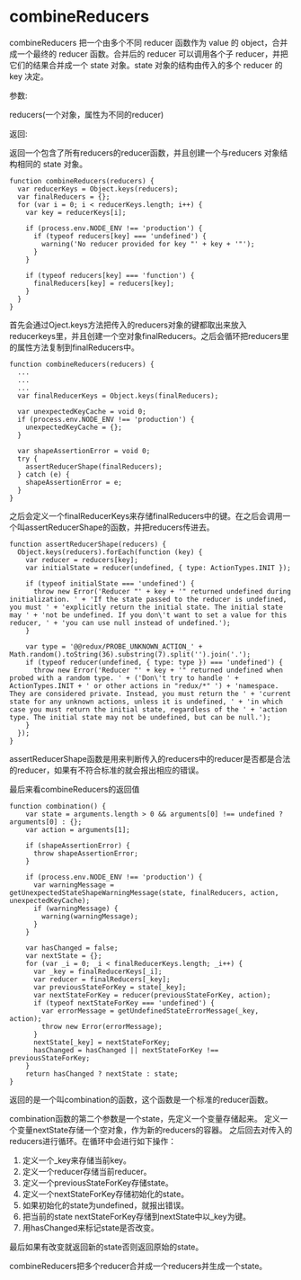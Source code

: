 # combineReducers
combineReducers 把一个由多个不同 reducer 函数作为 value 的 object，合并成一个最终的 reducer 函数。合并后的 reducer 可以调用各个子 reducer，并把它们的结果合并成一个 state 对象。state 对象的结构由传入的多个 reducer 的 key 决定。

参数:

reducers(一个对象，属性为不同的reducer)

返回:

返回一个包含了所有reducers的reducer函数，并且创建一个与reducers 对象结构相同的 state 对象。

```apple js
function combineReducers(reducers) {
  var reducerKeys = Object.keys(reducers);
  var finalReducers = {};
  for (var i = 0; i < reducerKeys.length; i++) {
    var key = reducerKeys[i];

    if (process.env.NODE_ENV !== 'production') {
      if (typeof reducers[key] === 'undefined') {
        warning('No reducer provided for key "' + key + '"');
      }
    }

    if (typeof reducers[key] === 'function') {
      finalReducers[key] = reducers[key];
    }
  }
}
```

首先会通过Oject.keys方法把传入的reducers对象的键都取出来放入reducerkeys里，并且创建一个空对象finalReducers。之后会循环把reducers里的属性方法复制到finalReducers中。

```apple js
function combineReducers(reducers) {
  ...
  ...
  ...
  var finalReducerKeys = Object.keys(finalReducers);

  var unexpectedKeyCache = void 0;
  if (process.env.NODE_ENV !== 'production') {
    unexpectedKeyCache = {};
  }

  var shapeAssertionError = void 0;
  try {
    assertReducerShape(finalReducers);
  } catch (e) {
    shapeAssertionError = e;
  }
}
```
之后会定义一个finalReducerKeys来存储finalReducers中的键。在之后会调用一个叫assertReducerShape的函数，并把reducers传进去。

```apple js
function assertReducerShape(reducers) {
  Object.keys(reducers).forEach(function (key) {
    var reducer = reducers[key];
    var initialState = reducer(undefined, { type: ActionTypes.INIT });

    if (typeof initialState === 'undefined') {
      throw new Error('Reducer "' + key + '" returned undefined during initialization. ' + 'If the state passed to the reducer is undefined, you must ' + 'explicitly return the initial state. The initial state may ' + 'not be undefined. If you don\'t want to set a value for this reducer, ' + 'you can use null instead of undefined.');
    }

    var type = '@@redux/PROBE_UNKNOWN_ACTION_' + Math.random().toString(36).substring(7).split('').join('.');
    if (typeof reducer(undefined, { type: type }) === 'undefined') {
      throw new Error('Reducer "' + key + '" returned undefined when probed with a random type. ' + ('Don\'t try to handle ' + ActionTypes.INIT + ' or other actions in "redux/*" ') + 'namespace. They are considered private. Instead, you must return the ' + 'current state for any unknown actions, unless it is undefined, ' + 'in which case you must return the initial state, regardless of the ' + 'action type. The initial state may not be undefined, but can be null.');
    }
  });
}
```
assertReducerShape函数是用来判断传入的reducers中的reducer是否都是合法的reducer，如果有不符合标准的就会报出相应的错误。

最后来看combineReducers的返回值
```apple js
function combination() {
    var state = arguments.length > 0 && arguments[0] !== undefined ? arguments[0] : {};
    var action = arguments[1];

    if (shapeAssertionError) {
      throw shapeAssertionError;
    }

    if (process.env.NODE_ENV !== 'production') {
      var warningMessage = getUnexpectedStateShapeWarningMessage(state, finalReducers, action, unexpectedKeyCache);
      if (warningMessage) {
        warning(warningMessage);
      }
    }

    var hasChanged = false;
    var nextState = {};
    for (var _i = 0; _i < finalReducerKeys.length; _i++) {
      var _key = finalReducerKeys[_i];
      var reducer = finalReducers[_key];
      var previousStateForKey = state[_key];
      var nextStateForKey = reducer(previousStateForKey, action);
      if (typeof nextStateForKey === 'undefined') {
        var errorMessage = getUndefinedStateErrorMessage(_key, action);
        throw new Error(errorMessage);
      }
      nextState[_key] = nextStateForKey;
      hasChanged = hasChanged || nextStateForKey !== previousStateForKey;
    }
    return hasChanged ? nextState : state;
}
```
返回的是一个叫combination的函数，这个函数是一个标准的reducer函数。

combination函数的第二个参数是一个state，先定义一个变量存储起来。
定义一个变量nextState存储一个空对象，作为新的reducers的容器。
之后回去对传入的reducers进行循环。在循环中会进行如下操作：
1. 定义一个_key来存储当前key。
2. 定义一个reducer存储当前reducer。
3. 定义一个previousStateForKey存储state。
4. 定义一个nextStateForKey存储初始化的state。
5. 如果初始化的state为undefined，就报出错误。
6. 把当前的state nextStateForKey存储到nextState中以_key为键。
7. 用hasChanged来标记state是否改变。

最后如果有改变就返回新的state否则返回原始的state。

combineReducers把多个reducer合并成一个reducers并生成一个state。

